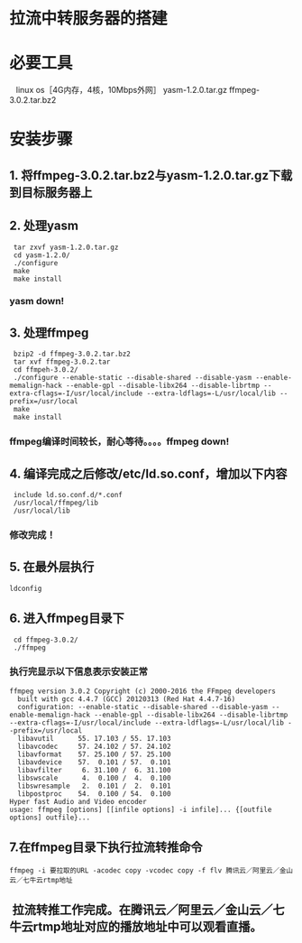 # 拉流中转服务器的搭建
# 必要工具
    linux os［4G内存，4核，10Mbps外网］
    yasm-1.2.0.tar.gz
    ffmpeg-3.0.2.tar.bz2
# 安装步骤
## 1. 将ffmpeg-3.0.2.tar.bz2与yasm-1.2.0.tar.gz下载到目标服务器上
## 2. 处理yasm
```
 tar zxvf yasm-1.2.0.tar.gz
 cd yasm-1.2.0/
 ./configure
 make
 make install
```
### yasm down!
## 3. 处理ffmpeg
```
 bzip2 -d ffmpeg-3.0.2.tar.bz2
 tar xvf ffmpeg-3.0.2.tar
 cd ffmpeh-3.0.2/
 ./configure --enable-static --disable-shared --disable-yasm --enable-memalign-hack --enable-gpl --disable-libx264 --disable-librtmp --extra-cflags=-I/usr/local/include --extra-ldflags=-L/usr/local/lib --prefix=/usr/local
 make
 make install
```
### ffmpeg编译时间较长，耐心等待。。。。ffmpeg down!
## 4. 编译完成之后修改/etc/ld.so.conf，增加以下内容
```
 include ld.so.conf.d/*.conf
 /usr/local/ffmpeg/lib
 /usr/local/lib
```
### 修改完成！
## 5. 在最外层执行
```
ldconfig
```
## 6. 进入ffmpeg目录下
```
 cd ffmpeg-3.0.2/
 ./ffmpeg
```
### 执行完显示以下信息表示安装正常
```
ffmpeg version 3.0.2 Copyright (c) 2000-2016 the FFmpeg developers
  built with gcc 4.4.7 (GCC) 20120313 (Red Hat 4.4.7-16)
  configuration: --enable-static --disable-shared --disable-yasm --enable-memalign-hack --enable-gpl --disable-libx264 --disable-librtmp --extra-cflags=-I/usr/local/include --extra-ldflags=-L/usr/local/lib --prefix=/usr/local
  libavutil      55. 17.103 / 55. 17.103
  libavcodec     57. 24.102 / 57. 24.102
  libavformat    57. 25.100 / 57. 25.100
  libavdevice    57.  0.101 / 57.  0.101
  libavfilter     6. 31.100 /  6. 31.100
  libswscale      4.  0.100 /  4.  0.100
  libswresample   2.  0.101 /  2.  0.101
  libpostproc    54.  0.100 / 54.  0.100
Hyper fast Audio and Video encoder
usage: ffmpeg [options] [[infile options] -i infile]... {[outfile options] outfile}...
```
## 7.在ffmpeg目录下执行拉流转推命令
```
ffmpeg -i 要拉取的URL -acodec copy -vcodec copy -f flv 腾讯云／阿里云／金山云／七牛云rtmp地址
```
##  拉流转推工作完成。在腾讯云／阿里云／金山云／七牛云rtmp地址对应的播放地址中可以观看直播。
